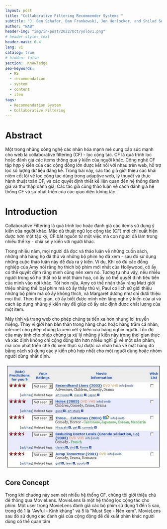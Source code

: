 ```yaml
---
layout: post
title: "Collaborative Filtering Recommender Systems "
subtitle: "J. Ben Schafer, Dan Frankowski, Jon Herlocker, and Shilad Sen"
author: "NAB"
header-img: "img/in-post/2022/Oct/yolov1.png"
# header-style: text
header-mask: 0.4
lang: vi
catalog: true
# hidden: false
section:  Knowledge
seo-keywords:
  - RS
  - recommendation
  - system
  - content
  - item
tags:
  - Recommendation System 
  - Collaborative Filtering
---
```


# Abstract
Một trong những công nghệ các nhân hóa mạnh mẽ cung cấp sức mạnh cho web là collaborative filtering (CF) - lọc cộng tác. CF là quá trình lọc hoặc đánh giá các items thông qua ý kiến của người khác. Công nghệ CF tập hợp ý kiến của các cộng đồng lớn được kết nối với nhau trên web, hỗ trợ lọc số lượng dữ liệu đáng kể. Trong bài này, các tác giả giới thiệu các khái niệm cốt lõi về lọc cộng tác dùng trong adaptive web, lý thuyết và thực hành thuật toán CF, và các quyết định thiết kế liên quan đến hệ thống đánh giá và thu thập đánh giá, Các tác giả cũng thảo luận về cách đánh giá hệ thống CF và sự phát triển của các giao diện tương tác.
# Introduction

Collaborative Filtering là quá trình lọc hoặc đánh giá các items sử dụng ý kiến của người khác. Mặc dù thuật ngữ lọc cộng tác (CF) mới chỉ xuất hiện được hơn một tập kỷ, CF bắt nguồn từ một việc mà con người đã làm trong nhiều thế kỷ - chia sẻ ý kiến với người khác.

Trong nhiều năm, mọi người đã đọc và thảo luận về những cuốn sách, những nhà hàng họ đã thử và những bộ phim họ đã xem - sau đó sử dụng những cuộc thảo luận này để đưa ra ý kiến. Ví dụ, Khi có đủ các đồng nghiệp của Amy nói rằng họ thích bộ phim mới nhất của Hollywood, cô ấy có thể quyết định rằng mình cũng nên xem nó. Tương tự như vậy, nếu nhiều người trong số họ thất nó là một thảm họa, cô ấy có thể quyết định tiêu tiền của mình vào nơi khác. Tốt hơn nữa, Amy có thể nhận thấy rằng Matt giới thiệu những thể loại phim mà cô ấy thấy thú vị, Paul có lịch sử giới thiệu những bộ phim mà cô ấy không thích, và Margaret dường như chỉ dưới thiệu mọi thứ. Theo thời gian, cô ấy biết được mình nên lắng nghe ý kiến của ai và cách áp dụng những ý kiến này để giúp cô ấy xác định được chất lượng của một item. 

Máy tính và trang web cho phép chúng ta tiến xa hơn nhưng lời truyền miệng. Thay vì giới hạn bản thân trong hàng chục hoặc hàng trăm cá nhân, internet cho phép chúng ta xem xét ý kiến của hàng nghìn người. Tốc độ của máy tính cho phép chúng ta xử  lý những ý kiến này trong thời gian thực và xác định không chỉ cộng đồng lớn hơn nhiều nghĩ gì về một sản phẩm, mà còn phát triển chế độ xem thực sự được cá nhân hóa về mặt hàng đó bằng cách sử dụng các ý kiến phù hợp nhất cho một người dùng hoặc nhóm người dùng nhất định.


![MovieLens sử dụng tính năng lọc cộng tác để dự đoán rằng người dùng này có khả năng xếp hạng phim "Holes" 4 trên 5 sao.](img/in-post/2022/Nov/Knowledge/MovieLens_use_CF.png "MovieLens sử dụng tính năng lọc cộng tác")
## Core Concept

Trong khi chương này xem xét nhiều hệ thống CF, chúng tôi giới thiệu chủ đề thông qua MovieLens. MovieLens là một hệ thống lọc cộng tác cho phim. Một user trong MovieLens đánh giá các bộ phim sử dụng 1 đến 5 sao, trong đó 1 là "Awful - Kinh khủng" và 5 là "Must See - Nên xem". MovieLens sau đó sử dụng các đánh giá của cộng động để đề xuất phim khác người dùng có thể quan tâm
